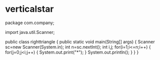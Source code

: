 # verticalstar
package com.company;

import java.util.Scanner;

public class righttriangle {
    public static void main(String[] args)
    {
        Scanner sc=new Scanner(System.in);
        int n=sc.nextInt();
        int i,j;
        for(i=1;i<=n;i++)
        {
            for(j=0;j<i;j++)
            {
                System.out.print("*");
            }
            System.out.println();
        }
    }
}
